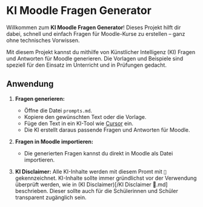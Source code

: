 # KI Moodle Fragen Generator

Willkommen zum **KI Moodle Fragen Generator**! Dieses Projekt hilft dir dabei, schnell und einfach Fragen für Moodle-Kurse zu erstellen – ganz ohne technisches Vorwissen.

Mit diesem Projekt kannst du mithilfe von Künstlicher Intelligenz (KI) Fragen und Antworten für Moodle generieren. Die Vorlagen und Beispiele sind speziell für den Einsatz im Unterricht und in Prüfungen gedacht.

## Anwendung

1. **Fragen generieren:**

   - Öffne die Datei `prompts.md`.
   - Kopiere den gewünschten Text oder die Vorlage.
   - Füge den Text in ein KI-Tool wie [Cursor](https://www.cursor.so/) ein.
   - Die KI erstellt daraus passende Fragen und Antworten für Moodle.

2. **Fragen in Moodle importieren:**

   - Die generierten Fragen kannst du direkt in Moodle als Datei importieren.

3. **KI Disclaimer:**
   Alle KI-Inhalte werden mit diesem Promt mit `🤖` gekennzeichnet. KI-Inhalte sollte immer gründlichst vor der Verwendung überprüft werden, wie in (KI Disclaimer)[/KI Disclaimer 🤖.md] beschrieben. Dieser sollte auch für die Schülerinnen und Schüler transparent zugänglich sein.
